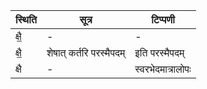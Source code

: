 | स्थिति | सूत्र | टिप्पणी |
| ----- | ------- | ------ |
| क्षै॒ | - | - |
| क्षै॒ | शेषात् कर्तरि परस्मैपदम् | इति परस्मैपदम् |
| क्षै | - | स्वरभेदमात्रालोपः |
